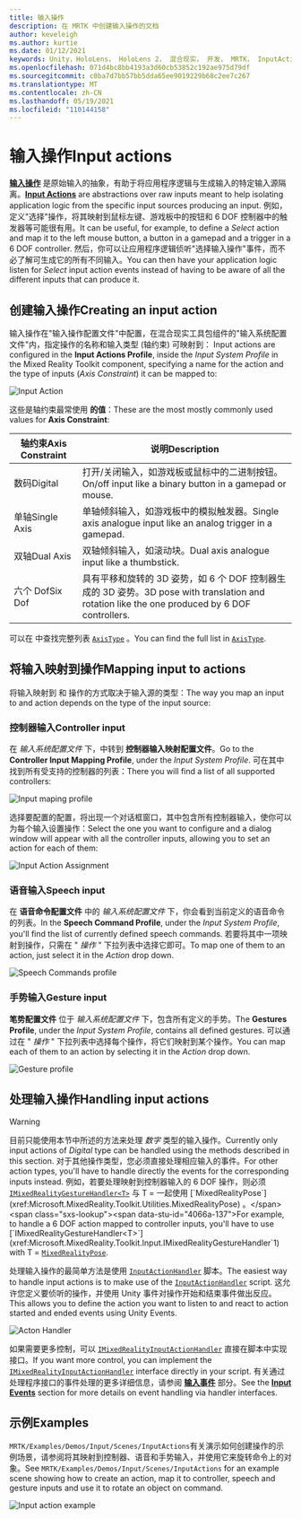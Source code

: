```yaml
---
title: 输入操作
description: 在 MRTK 中创建输入操作的文档
author: keveleigh
ms.author: kurtie
ms.date: 01/12/2021
keywords: Unity，HoloLens， HoloLens 2， 混合现实， 开发， MRTK， InputActions，
ms.openlocfilehash: 071d4bc8bb4193a3d60cb53852c192ae975d79df
ms.sourcegitcommit: c0ba7d7bb57bb5dda65ee9019229b68c2ee7c267
ms.translationtype: MT
ms.contentlocale: zh-CN
ms.lasthandoff: 05/19/2021
ms.locfileid: "110144158"
---
```

# <a name="input-actions"></a><span data-ttu-id="4066a-104">输入操作</span><span class="sxs-lookup"><span data-stu-id="4066a-104">Input actions</span></span>

<span data-ttu-id="4066a-105">[**输入操作**](input-actions.md) 是原始输入的抽象，有助于将应用程序逻辑与生成输入的特定输入源隔离。</span><span class="sxs-lookup"><span data-stu-id="4066a-105">[**Input Actions**](input-actions.md) are abstractions over raw inputs meant to help isolating application logic from the specific input sources producing an input.</span></span> <span data-ttu-id="4066a-106">例如，定义"选择"操作，将其映射到鼠标左键、游戏板中的按钮和 6 DOF 控制器中的触发器等可能很有用。</span><span class="sxs-lookup"><span data-stu-id="4066a-106">It can be useful, for example, to define a *Select* action and map it to the left mouse button, a button in a gamepad and a trigger in a 6 DOF controller.</span></span> <span data-ttu-id="4066a-107">然后，你可以让应用程序逻辑侦听"选择输入操作"事件，而不必了解可生成它的所有不同输入。</span><span class="sxs-lookup"><span data-stu-id="4066a-107">You can then have your application logic listen for *Select* input action events instead of having to be aware of all the different inputs that can produce it.</span></span>

## <a name="creating-an-input-action"></a><span data-ttu-id="4066a-108">创建输入操作</span><span class="sxs-lookup"><span data-stu-id="4066a-108">Creating an input action</span></span>

<span data-ttu-id="4066a-109">输入操作在"输入操作配置文件"中配置，在混合现实工具包组件的"输入系统配置文件"内，指定操作的名称和输入类型 (轴约束) 可映射到： </span><span class="sxs-lookup"><span data-stu-id="4066a-109">Input actions are configured in the **Input Actions Profile**, inside the *Input System Profile* in the Mixed Reality Toolkit component, specifying a name for the action and the type of inputs (*Axis Constraint*) it can be mapped to:</span></span>

<img src="../images/input/InputActions.png" alt="Input Action" style="max-width:100%;">

<span data-ttu-id="4066a-110">这些是轴约束最常使用 **的值**：</span><span class="sxs-lookup"><span data-stu-id="4066a-110">These are the most mostly commonly used values for **Axis Constraint**:</span></span>

<span data-ttu-id="4066a-111">轴约束</span><span class="sxs-lookup"><span data-stu-id="4066a-111">Axis Constraint</span></span> | <span data-ttu-id="4066a-112">说明</span><span class="sxs-lookup"><span data-stu-id="4066a-112">Description</span></span>
--- | ---
<span data-ttu-id="4066a-113">数码</span><span class="sxs-lookup"><span data-stu-id="4066a-113">Digital</span></span> | <span data-ttu-id="4066a-114">打开/关闭输入，如游戏板或鼠标中的二进制按钮。</span><span class="sxs-lookup"><span data-stu-id="4066a-114">On/off input like a binary button in a gamepad or mouse.</span></span>
<span data-ttu-id="4066a-115">单轴</span><span class="sxs-lookup"><span data-stu-id="4066a-115">Single Axis</span></span> | <span data-ttu-id="4066a-116">单轴倾斜输入，如游戏板中的模拟触发器。</span><span class="sxs-lookup"><span data-stu-id="4066a-116">Single axis analogue input like an analog trigger in a gamepad.</span></span>
<span data-ttu-id="4066a-117">双轴</span><span class="sxs-lookup"><span data-stu-id="4066a-117">Dual Axis</span></span> | <span data-ttu-id="4066a-118">双轴倾斜输入，如滚动块。</span><span class="sxs-lookup"><span data-stu-id="4066a-118">Dual axis analogue input like a thumbstick.</span></span>
<span data-ttu-id="4066a-119">六个 Dof</span><span class="sxs-lookup"><span data-stu-id="4066a-119">Six Dof</span></span> | <span data-ttu-id="4066a-120">具有平移和旋转的 3D 姿势，如 6 个 DOF 控制器生成的 3D 姿势。</span><span class="sxs-lookup"><span data-stu-id="4066a-120">3D pose with translation and rotation like the one produced by 6 DOF controllers.</span></span>

<span data-ttu-id="4066a-121">可以在 中查找完整列表 [`AxisType`](xref:Microsoft.MixedReality.Toolkit.Utilities.AxisType) 。</span><span class="sxs-lookup"><span data-stu-id="4066a-121">You can find the full list in [`AxisType`](xref:Microsoft.MixedReality.Toolkit.Utilities.AxisType).</span></span>

## <a name="mapping-input-to-actions"></a><span data-ttu-id="4066a-122">将输入映射到操作</span><span class="sxs-lookup"><span data-stu-id="4066a-122">Mapping input to actions</span></span>

<span data-ttu-id="4066a-123">将输入映射到 和 操作的方式取决于输入源的类型：</span><span class="sxs-lookup"><span data-stu-id="4066a-123">The way you map an input to and action depends on the type of the input source:</span></span>

### <a name="controller-input"></a><span data-ttu-id="4066a-124">控制器输入</span><span class="sxs-lookup"><span data-stu-id="4066a-124">Controller input</span></span>

<span data-ttu-id="4066a-125">在 *输入系统配置文件* 下，中转到 **控制器输入映射配置文件**。</span><span class="sxs-lookup"><span data-stu-id="4066a-125">Go to the **Controller Input Mapping Profile**, under the *Input System Profile*.</span></span> <span data-ttu-id="4066a-126">可在其中找到所有受支持的控制器的列表：</span><span class="sxs-lookup"><span data-stu-id="4066a-126">There you will find a list of all supported controllers:</span></span>

<img src="../images/input/ControllerInputMappingProfile.PNG" alt="Input maping profile" style="max-width:100%;">

<span data-ttu-id="4066a-127">选择要配置的配置，将出现一个对话框窗口，其中包含所有控制器输入，使你可以为每个输入设置操作：</span><span class="sxs-lookup"><span data-stu-id="4066a-127">Select the one you want to configure and a dialog window will appear with all the controller inputs, allowing you to set an action for each of them:</span></span>

<img src="../images/input/InputActionAssignment.PNG" alt="Input Action Assignment" style="max-width:100%;">

### <a name="speech-input"></a><span data-ttu-id="4066a-128">语音输入</span><span class="sxs-lookup"><span data-stu-id="4066a-128">Speech input</span></span>

<span data-ttu-id="4066a-129">在 **语音命令配置文件** 中的 *输入系统配置文件* 下，你会看到当前定义的语音命令的列表。</span><span class="sxs-lookup"><span data-stu-id="4066a-129">In the **Speech Command Profile**, under the *Input System Profile*, you'll find the list of currently defined speech commands.</span></span> <span data-ttu-id="4066a-130">若要将其中一项映射到操作，只需在 " *操作* " 下拉列表中选择它即可。</span><span class="sxs-lookup"><span data-stu-id="4066a-130">To map one of them to an action, just select it in the *Action* drop down.</span></span>

<img src="../images/input/SpeechCommandsProfile.png" alt="Speech Commands profile" style="max-width:100%;">

### <a name="gesture-input"></a><span data-ttu-id="4066a-131">手势输入</span><span class="sxs-lookup"><span data-stu-id="4066a-131">Gesture input</span></span>

<span data-ttu-id="4066a-132">**笔势配置文件** 位于 *输入系统配置文件* 下，包含所有定义的手势。</span><span class="sxs-lookup"><span data-stu-id="4066a-132">The **Gestures Profile**, under the *Input System Profile*, contains all defined gestures.</span></span> <span data-ttu-id="4066a-133">可以通过在 " *操作* " 下拉列表中选择每个操作，将它们映射到某个操作。</span><span class="sxs-lookup"><span data-stu-id="4066a-133">You can map each of them to an action by selecting it in the *Action* drop down.</span></span>

<img src="../images/input/GestureProfile.png" alt="Gesture profile" style="max-width:100%;">

## <a name="handling-input-actions"></a><span data-ttu-id="4066a-134">处理输入操作</span><span class="sxs-lookup"><span data-stu-id="4066a-134">Handling input actions</span></span>

> [!WARNING]
> <span data-ttu-id="4066a-135">目前只能使用本节中所述的方法来处理 *数字* 类型的输入操作。</span><span class="sxs-lookup"><span data-stu-id="4066a-135">Currently only input actions of *Digital* type can be handled using the methods described in this section.</span></span> <span data-ttu-id="4066a-136">对于其他操作类型，您必须直接处理相应输入的事件。</span><span class="sxs-lookup"><span data-stu-id="4066a-136">For other action types, you'll have to handle directly the events for the corresponding inputs instead.</span></span> <span data-ttu-id="4066a-137">例如，若要处理映射到控制器输入的 6 DOF 操作，则必须 [`IMixedRealityGestureHandler<T>`](xref:Microsoft.MixedReality.Toolkit.Input.IMixedRealityGestureHandler`1) 与 T = 一起使用 [`MixedRealityPose`](xref:Microsoft.MixedReality.Toolkit.Utilities.MixedRealityPose) 。</span><span class="sxs-lookup"><span data-stu-id="4066a-137">For example, to handle a 6 DOF action mapped to controller inputs, you'll have to use [`IMixedRealityGestureHandler<T>`](xref:Microsoft.MixedReality.Toolkit.Input.IMixedRealityGestureHandler`1) with T = [`MixedRealityPose`](xref:Microsoft.MixedReality.Toolkit.Utilities.MixedRealityPose).</span></span>

<span data-ttu-id="4066a-138">处理输入操作的最简单方法是使用 [`InputActionHandler`](xref:Microsoft.MixedReality.Toolkit.Input.InputActionHandler) 脚本。</span><span class="sxs-lookup"><span data-stu-id="4066a-138">The easiest way to handle input actions is to make use of the [`InputActionHandler`](xref:Microsoft.MixedReality.Toolkit.Input.InputActionHandler) script.</span></span> <span data-ttu-id="4066a-139">这允许您定义要侦听的操作，并使用 Unity 事件对操作开始和结束事件做出反应。</span><span class="sxs-lookup"><span data-stu-id="4066a-139">This allows you to define the action you want to listen to and react to action started and ended events using Unity Events.</span></span>

<img src="../images/input/InputActionHandler.PNG" alt="Acton Handler" style="max-width:100%;">

<span data-ttu-id="4066a-140">如果需要更多控制，可以 [`IMixedRealityInputActionHandler`](xref:Microsoft.MixedReality.Toolkit.Input.IMixedRealityInputActionHandler) 直接在脚本中实现接口。</span><span class="sxs-lookup"><span data-stu-id="4066a-140">If you want more control, you can implement the [`IMixedRealityInputActionHandler`](xref:Microsoft.MixedReality.Toolkit.Input.IMixedRealityInputActionHandler) interface directly in your script.</span></span> <span data-ttu-id="4066a-141">有关通过处理程序接口的事件处理的更多详细信息，请参阅 [**输入事件**](input-events.md) 部分。</span><span class="sxs-lookup"><span data-stu-id="4066a-141">See the [**Input Events**](input-events.md) section for more details on event handling via handler interfaces.</span></span>

## <a name="examples"></a><span data-ttu-id="4066a-142">示例</span><span class="sxs-lookup"><span data-stu-id="4066a-142">Examples</span></span>

<span data-ttu-id="4066a-143">`MRTK/Examples/Demos/Input/Scenes/InputActions`有关演示如何创建操作的示例场景，请参阅将其映射到控制器、语音和手势输入，并使用它来旋转命令上的对象。</span><span class="sxs-lookup"><span data-stu-id="4066a-143">See `MRTK/Examples/Demos/Input/Scenes/InputActions` for an example scene showing how to create an action, map it to controller, speech and gesture inputs and use it to rotate an object on command.</span></span>

<img src="../images/input/InputActionsExample.PNG" alt="Input action example" style="max-width:100%;">
